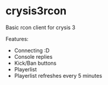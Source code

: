crysis3rcon
===========

Basic rcon client for crysis 3

Features:

 * Connecting :D
 * Console replies
 * Kick/Ban buttons
 * Playerlist
 * Playerlist refreshes every 5 minutes